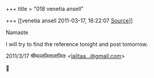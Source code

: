 +++
title = "018 venetia ansell"

+++
[[venetia ansell	2011-03-17, 16:22:07 [Source](https://groups.google.com/g/samskrita/c/pWNFDE7apiw)]]



Namaste



I will try to find the reference tonight and post tomorrow.  
  

2011/3/17 श्रीमल्ललितालालितः \<[lalitaa...@gmail.com]()\>



